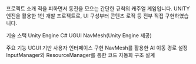 프로젝트 소개
적을 피하면서 동전을 모으는 간단한 규칙의 캐주얼 게임입니다. UNITY 엔진을 활용한 1인 개발 프로젝트로, UI 구성부터 콘텐츠 로직 등 전부 직접 구현하였습니다.

기술 스택
Unity Engine
C#
UGUI
NavMesh(Unity Engine 제공)

주요 기능
UGUI 기반 사용자 인터페이스 구현
NavMesh를 활용한 AI 이동 경로 설정
InputManager와 ResourceManager를 통한 코드 자동화 구조 설계